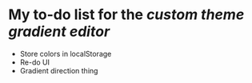 # My to-do list for the *custom theme gradient editor*

- Store colors in localStorage
- Re-do UI
- Gradient direction thing
